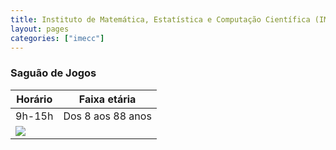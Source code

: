 ```yaml
---
title: Instituto de Matemática, Estatística e Computação Científica (IMECC)
layout: pages
categories: ["imecc"]
---
```


### Saguão de Jogos

| Horário | Faixa etária |
|---------|--------------|
| 9h-15h | Dos 8 aos 88 anos |
| <a href="https://docs.google.com/document/d/e/2PACX-1vRxMEyWuO4DQnDW43l-hKRb2F7CFmbrgeixobIBIGfqF9Ubho6jXBaZMxKrCEFv1Quz31lZEglKb9mk/pub#id.ymkrf2fxdj3z"><img style="cursor:pointer" src="{{ site.baseurl }}/img/more.svg"></a> |